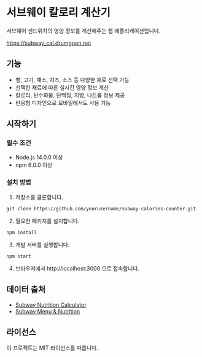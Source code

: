 # 서브웨이 칼로리 계산기

서브웨이 샌드위치의 영양 정보를 계산해주는 웹 애플리케이션입니다.

https://subway_cal.drumgoon.net

## 기능

- 빵, 고기, 채소, 치즈, 소스 등 다양한 재료 선택 가능
- 선택한 재료에 따른 실시간 영양 정보 계산
- 칼로리, 탄수화물, 단백질, 지방, 나트륨 정보 제공
- 반응형 디자인으로 모바일에서도 사용 가능

## 시작하기

### 필수 조건

- Node.js 14.0.0 이상
- npm 6.0.0 이상

### 설치 방법

1. 저장소를 클론합니다.
```
git clone https://github.com/yourusername/subway-calories-counter.git
```

2. 필요한 패키지를 설치합니다.
```
npm install
```

3. 개발 서버를 실행합니다.
```
npm start
```

4. 브라우저에서 http://localhost:3000 으로 접속합니다.

## 데이터 출처

- [Subway Nutrition Calculator](https://www.nutritionix.com/subway/nutrition-calculator)
- [Subway Menu & Nutrition](https://www.subway.com/en-AU/MenuNutrition/Nutrition)

## 라이선스

이 프로젝트는 MIT 라이선스를 따릅니다.